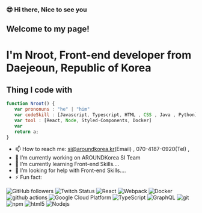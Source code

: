 ### :sunglasses: Hi there, Nice to see you

  ## Welcome to my page!
  
  # I'm Nroot, Front-end developer from Daejeoun, Republic of Korea 
  
  ## Thing I code with
  
   ```javascript
   function Nroot() {
      var prononuns : "he" | "him"
      var codeSkill : [Javascript, Typescript, HTML , CSS , Java , Python]
      var tool : [React, Node, Styled-Components, Docker]
      var 
      return a;
}
```
- 📫 How to reach me:  si@aroundkorea.kr(Email) , 070-4187-0920(Tel) , 
- 🔭 I’m currently working on AROUNDKorea SI Team
- 🌱 I’m currently learning Front-end Skills....
- 🤔 I’m looking for help with Front-end Skills....
- ⚡ Fun fact:    

![GitHub followers](https://img.shields.io/github/followers/Nroot33?style=social)
![Twitch Status](https://img.shields.io/twitch/status/Nroot33?style=social)
 <img alt="React" src="https://img.shields.io/badge/-React-45b8d8?style=flat-square&logo=react&logoColor=white" />
  <img alt="Webpack" src="https://img.shields.io/badge/-Webpack-8DD6F9?style=flat-square&logo=webpack&logoColor=white" /> 
  <img alt="Docker" src="https://img.shields.io/badge/-Docker-46a2f1?style=flat-square&logo=docker&logoColor=white" />
  <img alt="github actions" src="https://img.shields.io/badge/-Github_Actions-2088FF?style=flat-square&logo=github-actions&logoColor=white" />
  <img alt="Google Cloud Platform" src="https://img.shields.io/badge/-Google_Cloud_Platform-1a73e8?style=flat-square&logo=google-cloud&logoColor=white" />
  <img alt="TypeScript" src="https://img.shields.io/badge/-TypeScript-007ACC?style=flat-square&logo=typescript&logoColor=white" />
    <img alt="GraphQL" src="https://img.shields.io/badge/-GraphQL-E10098?style=flat-square&logo=graphql&logoColor=white" />
     <img alt="git" src="https://img.shields.io/badge/-Git-F05032?style=flat-square&logo=git&logoColor=white" />
       <img alt="npm" src="https://img.shields.io/badge/-NPM-CB3837?style=flat-square&logo=npm&logoColor=white" />
  <img alt="html5" src="https://img.shields.io/badge/-HTML5-E34F26?style=flat-square&logo=html5&logoColor=white" />
    <img alt="Nodejs" src="https://img.shields.io/badge/-Nodejs-43853d?style=flat-square&logo=Node.js&logoColor=white" />
<!--

